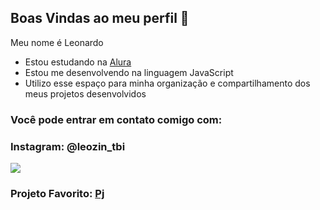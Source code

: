 ## Boas Vindas ao meu perfil 💠

Meu nome é Leonardo

- Estou estudando na [Alura](https://www.alura.com.br)
- Estou me desenvolvendo na linguagem JavaScript
- Utilizo esse espaço para minha organização e compartilhamento dos meus projetos desenvolvidos

### Você pode entrar em contato comigo com:

### Instagram: @leozin_tbi

![](https://media.tenor.com/b4ma74q0qL8AAAAM/your-welcome.gif)

### Projeto Favorito: [Pj](https://editor.p5js.org/leotibdua/sketches/9CDJ31n-7)
